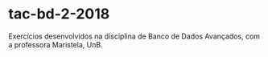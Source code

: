 # tac-bd-2-2018
Exercícios desenvolvidos na disciplina de Banco de Dados Avançados, com a professora Maristela, UnB.
